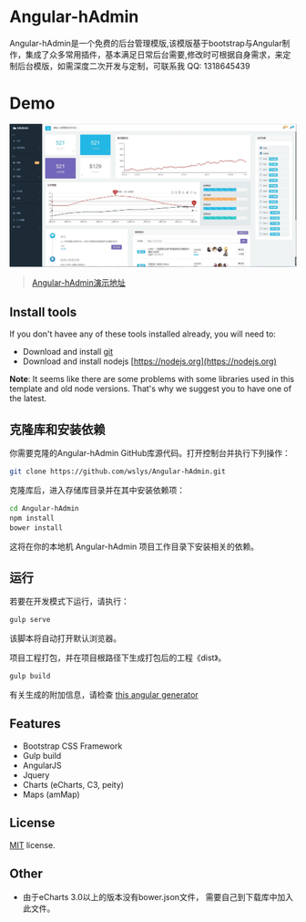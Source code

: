 
# Angular-hAdmin
Angular-hAdmin是一个免费的后台管理模版,该模版基于bootstrap与Angular制作，集成了众多常用插件，基本满足日常后台需要,修改时可根据自身需求，来定制后台模版，如需深度二次开发与定制，可联系我 QQ: 1318645439

# Demo
![名称](./doc/1.jpg)
> [Angular-hAdmin演示地址](#)

## Install tools

If you don't havee any of these tools installed already, you will need to:
* Download and install [git](https://git-scm.com/)
* Download and install nodejs [https://nodejs.org](https://nodejs.org)

**Note**: It seems like there are some problems with some libraries used in this template and old node versions. That's why we suggest you to have one of the latest.

## 克隆库和安装依赖

你需要克隆的Angular-hAdmin GitHub库源代码。打开控制台并执行下列操作：
```bash
git clone https://github.com/wslys/Angular-hAdmin.git
```
克隆库后，进入存储库目录并在其中安装依赖项：
```bash
cd Angular-hAdmin
npm install
bower install
```
这将在你的本地机 Angular-hAdmin 项目工作目录下安装相关的依赖。

## 运行

若要在开发模式下运行，请执行：
```bash
gulp serve
```
该脚本将自动打开默认浏览器。

项目工程打包，并在项目根路径下生成打包后的工程《dist》。
```bash
gulp build
```
有关生成的附加信息，请检查 [this angular generator](https://github.com/Swiip/generator-gulp-angular)


## Features
* Bootstrap CSS Framework
* Gulp build
* AngularJS
* Jquery
* Charts (eCharts, C3, peity)
* Maps (amMap)

License
-------------
<a href=/LICENSE.txt target="_blank">MIT</a> license.


## Other
* 由于eCharts 3.0以上的版本没有bower.json文件， 需要自己到下载库中加入此文件。